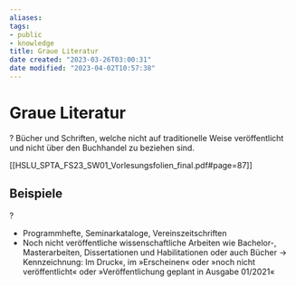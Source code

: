 ```yaml
---
aliases: 
tags: 
- public
- knowledge
title: Graue Literatur
date created: "2023-03-26T03:00:31"
date modified: "2023-04-02T10:57:38"
---
```


# Graue Literatur
?
Bücher und Schriften, welche nicht auf traditionelle Weise veröffentlicht und nicht über den Buchhandel zu beziehen sind.

[[HSLU_SPTA_FS23_SW01_Vorlesungsfolien_final.pdf#page=87]]

## Beispiele
?
- Programmhefte, Seminarkataloge, Vereinszeitschriften
- Noch nicht veröffentliche wissenschaftliche Arbeiten wie Bachelor-, Masterarbeiten, Dissertationen und Habilitationen oder auch Bücher
    → Kennzeichnung: Im Druck«, im »Erscheinen« oder »noch nicht veröffentlicht« oder »Veröffentlichung geplant in Ausgabe 01/2021«

